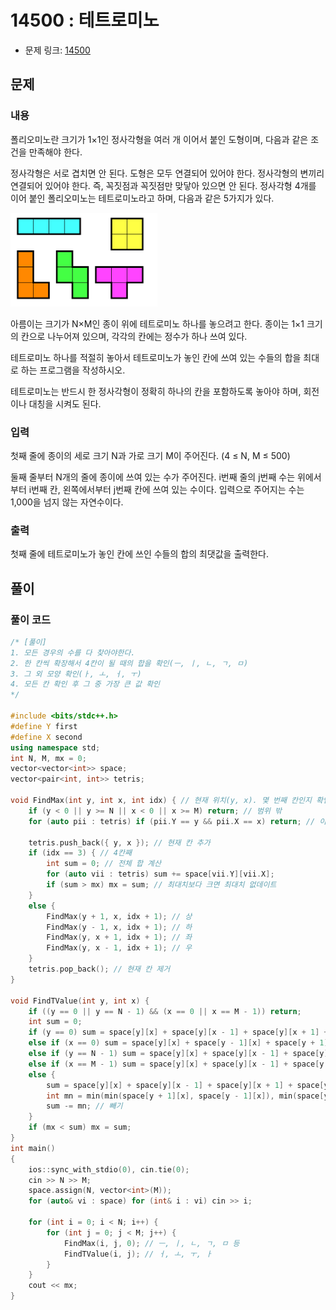 # 14500 : 테트로미노
- 문제 링크: [14500](https://www.acmicpc.net/problem/14500)

## 문제
### 내용
폴리오미노란 크기가 1×1인 정사각형을 여러 개 이어서 붙인 도형이며, 다음과 같은 조건을 만족해야 한다.

정사각형은 서로 겹치면 안 된다.
도형은 모두 연결되어 있어야 한다.
정사각형의 변끼리 연결되어 있어야 한다. 즉, 꼭짓점과 꼭짓점만 맞닿아 있으면 안 된다.
정사각형 4개를 이어 붙인 폴리오미노는 테트로미노라고 하며, 다음과 같은 5가지가 있다.

![4_1_1](../image/4_1_1.png)

아름이는 크기가 N×M인 종이 위에 테트로미노 하나를 놓으려고 한다. 종이는 1×1 크기의 칸으로 나누어져 있으며, 각각의 칸에는 정수가 하나 쓰여 있다.

테트로미노 하나를 적절히 놓아서 테트로미노가 놓인 칸에 쓰여 있는 수들의 합을 최대로 하는 프로그램을 작성하시오.

테트로미노는 반드시 한 정사각형이 정확히 하나의 칸을 포함하도록 놓아야 하며, 회전이나 대칭을 시켜도 된다.

### 입력
첫째 줄에 종이의 세로 크기 N과 가로 크기 M이 주어진다. (4 ≤ N, M ≤ 500)

둘째 줄부터 N개의 줄에 종이에 쓰여 있는 수가 주어진다. i번째 줄의 j번째 수는 위에서부터 i번째 칸, 왼쪽에서부터 j번째 칸에 쓰여 있는 수이다. 입력으로 주어지는 수는 1,000을 넘지 않는 자연수이다.

### 출력
첫째 줄에 테트로미노가 놓인 칸에 쓰인 수들의 합의 최댓값을 출력한다.

## 풀이
### 풀이 코드
```cpp
/* [풀이]
1. 모든 경우의 수를 다 찾아야한다.
2. 한 칸씩 확장해서 4칸이 될 때의 합을 확인(ㅡ, ㅣ, ㄴ, ㄱ, ㅁ)
3. 그 외 모양 확인(ㅏ, ㅗ, ㅓ, ㅜ)
4. 모든 칸 확인 후 그 중 가장 큰 값 확인
*/

#include <bits/stdc++.h>
#define Y first
#define X second
using namespace std;
int N, M, mx = 0;
vector<vector<int>> space;
vector<pair<int, int>> tetris;

void FindMax(int y, int x, int idx) { // 현재 위치(y, x). 몇 번째 칸인지 확인(0~3)
	if (y < 0 || y >= N || x < 0 || x >= M) return; // 범위 밖
	for (auto pii : tetris) if (pii.Y == y && pii.X == x) return; // 이미 탐색한 칸이면 탈출

	tetris.push_back({ y, x }); // 현재 칸 추가
	if (idx == 3) { // 4칸째
		int sum = 0; // 전체 합 계산
		for (auto vii : tetris) sum += space[vii.Y][vii.X]; 
		if (sum > mx) mx = sum; // 최대치보다 크면 최대치 없데이트
	}
	else {
		FindMax(y + 1, x, idx + 1); // 상
		FindMax(y - 1, x, idx + 1); // 하
		FindMax(y, x + 1, idx + 1); // 좌
		FindMax(y, x - 1, idx + 1); // 우
	}
	tetris.pop_back(); // 현재 칸 제거
}

void FindTValue(int y, int x) {
	if ((y == 0 || y == N - 1) && (x == 0 || x == M - 1)) return;
	int sum = 0;
	if (y == 0) sum = space[y][x] + space[y][x - 1] + space[y][x + 1] + space[y + 1][x]; // ㅜ
	else if (x == 0) sum = space[y][x] + space[y - 1][x] + space[y + 1][x] + space[y][1];  // ㅏ
	else if (y == N - 1) sum = space[y][x] + space[y][x - 1] + space[y][x + 1] + space[y - 1][x]; // ㅓ
	else if (x == M - 1) sum = space[y][x] + space[y][x - 1] + space[y + 1][x] + space[y - 1][x]; // ㅗ
	else {
		sum = space[y][x] + space[y][x - 1] + space[y][x + 1] + space[y + 1][x] + space[y - 1][x]; // +
		int mn = min(min(space[y + 1][x], space[y - 1][x]), min(space[y][x + 1], space[y][x - 1])); // 상하좌우 중 가장 작은 것
		sum -= mn; // 빼기
	}
	if (mx < sum) mx = sum;
}
int main()
{
	ios::sync_with_stdio(0), cin.tie(0);
	cin >> N >> M;
	space.assign(N, vector<int>(M));
	for (auto& vi : space) for (int& i : vi) cin >> i;

	for (int i = 0; i < N; i++) {
		for (int j = 0; j < M; j++) {
			FindMax(i, j, 0); // ㅡ, ㅣ, ㄴ, ㄱ, ㅁ 등
			FindTValue(i, j); // ㅓ, ㅗ, ㅜ, ㅏ
		}
	}
	cout << mx;
}
```